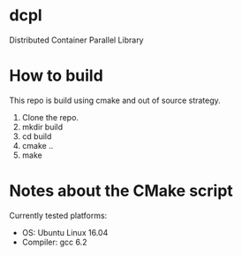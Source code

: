 # dcpl
Distributed Container Parallel Library

# How to build
This repo is build using cmake and out of source strategy.

1. Clone the repo.
1. mkdir build
1. cd build
1. cmake ..
1. make

# Notes about the CMake script

Currently tested platforms:

* OS: Ubuntu Linux 16.04
* Compiler: gcc 6.2
